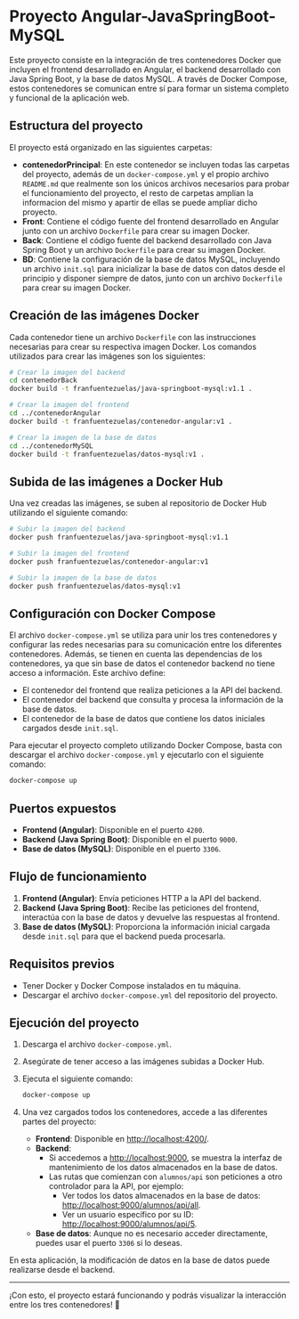 # Proyecto Angular-JavaSpringBoot-MySQL

Este proyecto consiste en la integración de tres contenedores Docker que incluyen el frontend desarrollado en Angular, el backend desarrollado con Java Spring Boot, y la base de datos MySQL. A través de Docker Compose, estos contenedores se comunican entre sí para formar un sistema completo y funcional de la aplicación web.

## Estructura del proyecto

El proyecto está organizado en las siguientes carpetas:

- **contenedorPrincipal**: En este contenedor se incluyen todas las carpetas del proyecto, además de un `docker-compose.yml` y el propio archivo `README.md` que realmente son los únicos archivos necesarios para probar el funcionamiento del proyecto, el resto de carpetas amplian la informacion del mismo y apartir de ellas se puede ampliar dicho proyecto.
- **Front**: Contiene el código fuente del frontend desarrollado en Angular junto con un archivo `Dockerfile` para crear su imagen Docker.
- **Back**: Contiene el código fuente del backend desarrollado con Java Spring Boot y un archivo `Dockerfile` para crear su imagen Docker.
- **BD**: Contiene la configuración de la base de datos MySQL, incluyendo un archivo `init.sql` para inicializar la base de datos con datos desde el principio y disponer siempre de datos, junto con un archivo `Dockerfile` para crear su imagen Docker.

## Creación de las imágenes Docker

Cada contenedor tiene un archivo `Dockerfile` con las instrucciones necesarias para crear su respectiva imagen Docker. Los comandos utilizados para crear las imágenes son los siguientes:

```bash
# Crear la imagen del backend
cd contenedorBack
docker build -t franfuentezuelas/java-springboot-mysql:v1.1 .

# Crear la imagen del frontend
cd ../contenedorAngular
docker build -t franfuentezuelas/contenedor-angular:v1 .

# Crear la imagen de la base de datos
cd ../contenedorMySQL
docker build -t franfuentezuelas/datos-mysql:v1 .
```

## Subida de las imágenes a Docker Hub

Una vez creadas las imágenes, se suben al repositorio de Docker Hub utilizando el siguiente comando:

```bash
# Subir la imagen del backend
docker push franfuentezuelas/java-springboot-mysql:v1.1

# Subir la imagen del frontend
docker push franfuentezuelas/contenedor-angular:v1

# Subir la imagen de la base de datos
docker push franfuentezuelas/datos-mysql:v1
```

## Configuración con Docker Compose

El archivo `docker-compose.yml` se utiliza para unir los tres contenedores y configurar las redes necesarias para su comunicación entre los diferentes contenedores. Además, se tienen en cuenta las dependencias de los contenedores, ya que sin base de datos el contenedor backend no tiene acceso a información. Este archivo define:

- El contenedor del frontend que realiza peticiones a la API del backend.
- El contenedor del backend que consulta y procesa la información de la base de datos.
- El contenedor de la base de datos que contiene los datos iniciales cargados desde `init.sql`.

Para ejecutar el proyecto completo utilizando Docker Compose, basta con descargar el archivo `docker-compose.yml` y ejecutarlo con el siguiente comando:

```bash
docker-compose up
```

## Puertos expuestos

- **Frontend (Angular)**: Disponible en el puerto `4200`.
- **Backend (Java Spring Boot)**: Disponible en el puerto `9000`.
- **Base de datos (MySQL)**: Disponible en el puerto `3306`.

## Flujo de funcionamiento

1. **Frontend (Angular)**: Envía peticiones HTTP a la API del backend.
2. **Backend (Java Spring Boot)**: Recibe las peticiones del frontend, interactúa con la base de datos y devuelve las respuestas al frontend.
3. **Base de datos (MySQL)**: Proporciona la información inicial cargada desde `init.sql` para que el backend pueda procesarla.

## Requisitos previos

- Tener Docker y Docker Compose instalados en tu máquina.
- Descargar el archivo `docker-compose.yml` del repositorio del proyecto.

## Ejecución del proyecto

1. Descarga el archivo `docker-compose.yml`.
2. Asegúrate de tener acceso a las imágenes subidas a Docker Hub.
3. Ejecuta el siguiente comando:

   ```bash
   docker-compose up
   ```

4. Una vez cargados todos los contenedores, accede a las diferentes partes del proyecto:

   - **Frontend**: Disponible en [http://localhost:4200/](http://localhost:4200/).
   - **Backend**: 
     - Si accedemos a [http://localhost:9000](http://localhost:9000), se muestra la interfaz de mantenimiento de los datos almacenados en la base de datos.
     - Las rutas que comienzan con `alumnos/api` son peticiones a otro controlador para la API, por ejemplo:
       - Ver todos los datos almacenados en la base de datos: [http://localhost:9000/alumnos/api/all](http://localhost:9000/alumnos/api/all).
       - Ver un usuario específico por su ID: [http://localhost:9000/alumnos/api/5](http://localhost:9000/alumnos/api/5).
   - **Base de datos**: Aunque no es necesario acceder directamente, puedes usar el puerto `3306` si lo deseas.

En esta aplicación, la modificación de datos en la base de datos puede realizarse desde el backend.

---

¡Con esto, el proyecto estará funcionando y podrás visualizar la interacción entre los tres contenedores! 🚀
